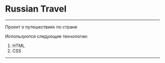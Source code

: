 
# Russian Travel

----

Проект о путешествиях по стране

Используются следующие технологии: 
1. HTML
2. CSS

----

